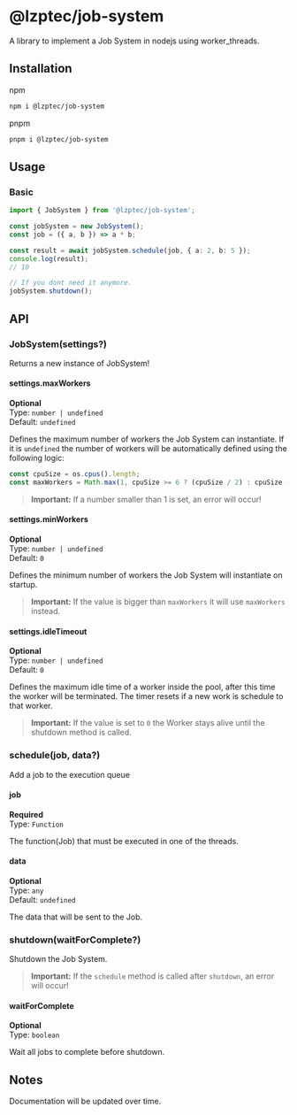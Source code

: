 # @lzptec/job-system
A library to implement a Job System in nodejs using worker_threads.

## Installation

npm
```sh
npm i @lzptec/job-system
```

pnpm
```sh
pnpm i @lzptec/job-system
```

## Usage

### Basic
```ts
import { JobSystem } from '@lzptec/job-system';

const jobSystem = new JobSystem();
const job = ({ a, b }) => a * b;

const result = await jobSystem.schedule(job, { a: 2, b: 5 });
console.log(result); 
// 10

// If you dont need it anymore.
jobSystem.shutdown();

```

## API

### JobSystem(settings?)

Returns a new instance of JobSystem!

#### settings.maxWorkers
**Optional**<br>
Type: `number | undefined`<br>
Default: `undefined`

Defines the maximum number of workers the Job System can instantiate.
If it is `undefined` the number of workers will be automatically defined using the following logic:
```ts
const cpuSize = os.cpus().length;
const maxWorkers = Math.max(1, cpuSize >= 6 ? (cpuSize / 2) : cpuSize - 1);
```

> **Important:** If a number smaller than 1 is set, an error will occur!

#### settings.minWorkers
**Optional**<br>
Type: `number | undefined`<br>
Default: `0`

Defines the minimum number of workers the Job System will instantiate on startup.

> **Important:** If the value is bigger than `maxWorkers` it will use `maxWorkers` instead.

#### settings.idleTimeout
**Optional**<br>
Type: `number | undefined`<br>
Default: `0`

Defines the maximum idle time of a worker inside the pool, after this time the worker will be terminated.
The timer resets if a new work is schedule to that worker.

> **Important:** If the value is set to `0` the Worker stays alive until the shutdown method is called.

### schedule(job, data?)

Add a job to the execution queue

#### job
**Required**<br>
Type: `Function`<br>

The function(Job) that must be executed in one of the threads.

#### data
**Optional**<br>
Type: `any`<br>
Default: `undefined`

The data that will be sent to the Job.

### shutdown(waitForComplete?)

Shutdown the Job System.

> **Important:** If the `schedule` method is called after `shutdown`, an error will occur!

#### waitForComplete
**Optional**<br>
Type: `boolean`<br>

Wait all jobs to complete before shutdown.

## Notes
Documentation will be updated over time.